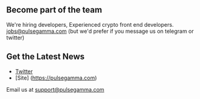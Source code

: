 ## Become part of the team
We're hiring developers,
Experienced crypto front end developers.
jobs@pulsegamma.com (but we'd prefer if you message us on telegram or twitter)

## Get the Latest News

* [Twitter](https://twitter.com/PulseGammaRay)
* [Site] (https://pulsegamma.com)

Email us at support@pulsegamma.com



